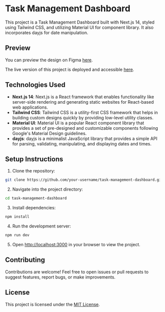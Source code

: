 # Task Management Dashboard

This project is a Task Management Dashboard built with Next.js 14, styled using Tailwind CSS, and utilizing Material UI for component library. It also incorporates dayjs for date manipulation.

## Preview

You can preview the design on Figma [here](https://www.figma.com/file/vo4OQKy9epNniNdLzsO22H/Task-Management-Dashboard---Pickolab-Studio-%28Community%29?type=design&node-id=2-2552&mode=design&t=mIVVOAzLgPpCr6Ad-0).

The live version of this project is deployed and accessible [here](https://nuegas-task-management.vercel.app/).

## Technologies Used

- **Next.js 14**: Next.js is a React framework that enables functionality like server-side rendering and generating static websites for React-based web applications.
- **Tailwind CSS**: Tailwind CSS is a utility-first CSS framework that helps in building custom designs quickly by providing low-level utility classes.
- **Material UI**: Material UI is a popular React component library that provides a set of pre-designed and customizable components following Google's Material Design guidelines.
- **dayjs**: dayjs is a minimalist JavaScript library that provides a simple API for parsing, validating, manipulating, and displaying dates and times.

## Setup Instructions

1. Clone the repository:

```bash
git clone https://github.com/your-username/task-management-dashboard.git
```

2. Navigate into the project directory:

```bash
cd task-management-dashboard
```

3. Install dependencies:

```bash
npm install
```

4. Run the development server:

```bash
npm run dev
```

5. Open [http://localhost:3000](http://localhost:3000) in your browser to view the project.

## Contributing

Contributions are welcome! Feel free to open issues or pull requests to suggest features, report bugs, or make improvements.

## License

This project is licensed under the [MIT License](LICENSE).